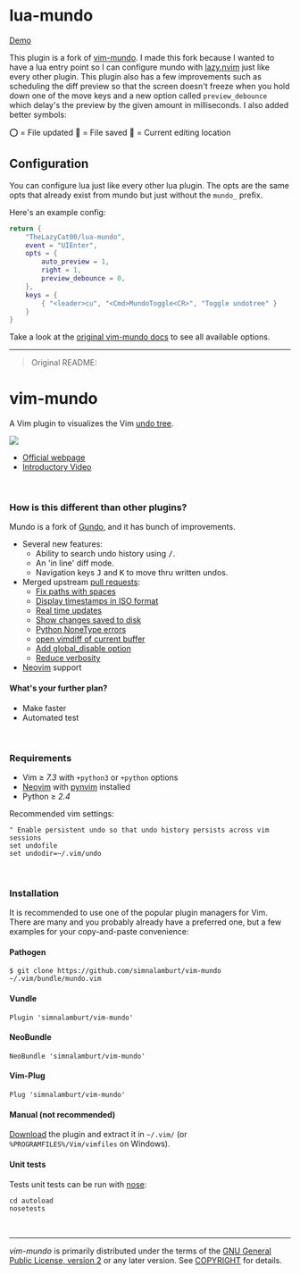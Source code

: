# lua-mundo

[Demo](https://github.com/user-attachments/assets/b63a85cd-1600-4757-b26d-7727a929ff7b)

This plugin is a fork of [vim-mundo](https://github.com/simnalamburt/vim-mundo).
I made this fork because I wanted to have a lua entry point so I can configure mundo with [lazy.nvim](https://github.com/folke/lazy.nvim) just like every other plugin. This plugin also has a few improvements such as scheduling the diff preview so that the screen doesn't freeze when you hold down one of the move keys and a new option called `preview_debounce` which delay's the preview by the given amount in milliseconds. I also added better symbols:

⭕ = File updated
📁 = File saved
📍 = Current editing location

## Configuration

You can configure lua just like every other lua plugin.
The opts are the same opts that already exist from mundo but just without the `mundo_` prefix.

Here's an example config:

```lua
return {
    "TheLazyCat00/lua-mundo",
    event = "UIEnter",
    opts = {
        auto_preview = 1,
        right = 1,
        preview_debounce = 0,
    },
    keys = {
        { "<leader>cu", "<Cmd>MundoToggle<CR>", "Toggle undotree" }
    }
}
```

Take a look at the [original vim-mundo docs](https://simnalamburt.github.io/vim-mundo/) to see all available options.

---
> Original README:

vim-mundo
=========

A Vim plugin to visualizes the Vim [undo tree].

<img src="https://simnalamburt.github.io/vim-mundo/screenshot.png">

* [Official webpage]
* [Introductory Video]

<br>

### How is this different than other plugins?
Mundo is a fork of [Gundo], and it has bunch of improvements.

* Several new features:
  * Ability to search undo history using <kbd>/</kbd>.
  * An 'in line' diff mode.
  * Navigation keys <kbd>J</kbd> and <kbd>K</kbd> to move thru written undos.
* Merged upstream [pull requests]:
  * [Fix paths with spaces][pr-29]
  * [Display timestamps in ISO format][pr-28]
  * [Real time updates][i-40]
  * [Show changes saved to disk][i-34]
  * [Python NoneType errors][i-38]
  * [open vimdiff of current buffer][i-28]
  * [Add global_disable option][i-33]
  * [Reduce verbosity][i-31]
* [Neovim] support

#### What's your further plan?
* Make faster
* Automated test

<br>

### Requirements
* Vim ≥ *7.3* with `+python3` or `+python` options
* [Neovim] with [pynvim] installed
* Python ≥ *2.4*

Recommended vim settings:
```vim
" Enable persistent undo so that undo history persists across vim sessions
set undofile
set undodir=~/.vim/undo
```

<br>

### Installation

It is recommended to use one of the popular plugin managers for Vim. There are
many and you probably already have a preferred one, but a few examples for your
copy-and-paste convenience:

#### Pathogen

    $ git clone https://github.com/simnalamburt/vim-mundo ~/.vim/bundle/mundo.vim

#### Vundle

```vim
Plugin 'simnalamburt/vim-mundo'
```

#### NeoBundle

```vim
NeoBundle 'simnalamburt/vim-mundo'
```

#### Vim-Plug

```vim
Plug 'simnalamburt/vim-mundo'
```

#### Manual (not recommended)

[Download](releases) the plugin and extract it in `~/.vim/` (or
`%PROGRAMFILES%/Vim/vimfiles` on Windows).

#### Unit tests
Tests unit tests can be run with [nose]:
```shell
cd autoload
nosetests
```

<br>

--------

*vim-mundo* is primarily distributed under the terms of the [GNU General Public
License, version 2] or any later version. See [COPYRIGHT] for details.

[pull requests]: https://github.com/sjl/gundo.vim/pulls
[undo tree]: https://neovim.io/doc/user/undo.html#undo-tree
[Gundo]: https://github.com/sjl/gundo.vim
[Official webpage]: https://simnalamburt.github.io/vim-mundo
[Introductory Video]: https://simnalamburt.github.io/vim-mundo/screencast.mp4
[Neovim]: https://neovim.io
[pynvim]: https://github.com/neovim/pynvim
[pr-29]: https://github.com/sjl/gundo.vim/pull/29
[pr-28]: https://github.com/sjl/gundo.vim/pull/28
[i-34]: https://bitbucket.org/sjl/gundo.vim/issue/34/show-changes-that-were-saved-onto-disk
[i-38]: https://bitbucket.org/sjl/gundo.vim/issue/38/python-errors-nonetype-not-iterable-with
[i-40]: https://bitbucket.org/sjl/gundo.vim/issue/40/feature-request-live-reload
[i-28]: https://bitbucket.org/sjl/gundo.vim/issue/28/feature-request-open-vimdiff-of-current#comment-3129981
[i-33]: https://bitbucket.org/sjl/gundo.vim/issue/33/let-g-gundo_disable-0-is-not-available
[i-31]: https://bitbucket.org/sjl/gundo.vim/issue/31/reduce-verbosity-of-the-list
[nose]: https://nose.readthedocs.org/en/latest/
[GNU General Public License, version 2]: LICENSE
[COPYRIGHT]: COPYRIGHT
